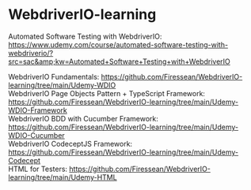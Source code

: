 # WebdriverIO-learning
Automated Software Testing with WebdriverIO: https://www.udemy.com/course/automated-software-testing-with-webdriverio/?src=sac&amp;kw=Automated+Software+Testing+with+WebdriverIO

WebdriverIO Fundamentals: https://github.com/Firessean/WebdriverIO-learning/tree/main/Udemy-WDIO  
WebdriverIO Page Objects Pattern + TypeScript Framework: https://github.com/Firessean/WebdriverIO-learning/tree/main/Udemy-WDIO-Framework  
WebdriverIO BDD with Cucumber Framework: https://github.com/Firessean/WebdriverIO-learning/tree/main/Udemy-WDIO-Cucumber  
WebdriverIO CodeceptJS Framework: https://github.com/Firessean/WebdriverIO-learning/tree/main/Udemy-Codecept  
HTML for Testers: https://github.com/Firessean/WebdriverIO-learning/tree/main/Udemy-HTML  
